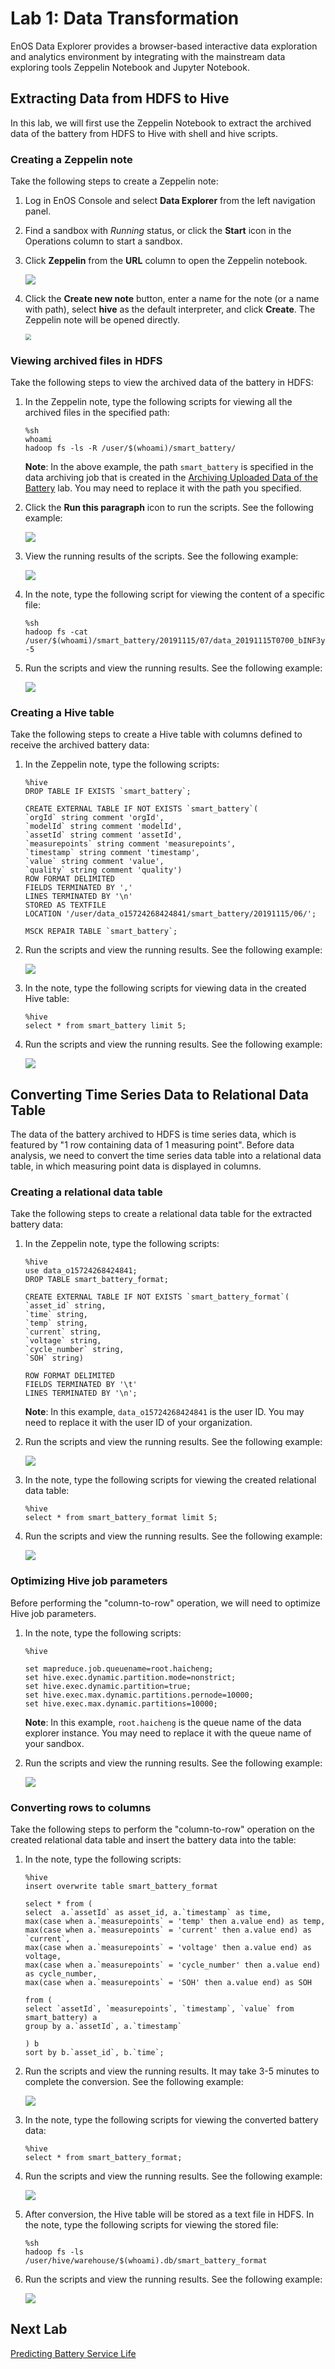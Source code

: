 # Lab 1: Data Transformation

EnOS Data Explorer provides a browser-based interactive data exploration and analytics environment by integrating with the mainstream data exploring tools Zeppelin Notebook and Jupyter Notebook.

## Extracting Data from HDFS to Hive

In this lab, we will first use the Zeppelin Notebook to extract the archived data of the battery from HDFS to Hive with shell and hive scripts.

### Creating a Zeppelin note

Take the following steps to create a Zeppelin note:

1. Log in EnOS Console and select **Data Explorer** from the left navigation panel.

2. Find a sandbox with *Running* status, or click the **Start** icon in the Operations column to start a sandbox. 

3. Click **Zeppelin** from the **URL** column to open the Zeppelin notebook.

   ![](media/data_explorer_sandbox.png)

4. Click the **Create new note** button, enter a name for the note (or a name with path), select **hive** as the default interpreter, and click **Create**. The Zeppelin note will be opened directly.

   <img src="media/creating_note.png" style="zoom:60%;"/>


### Viewing archived files in HDFS

Take the following steps to view the archived data of the battery in HDFS:

1. In the Zeppelin note, type the following scripts for viewing all the archived files in the specified path:

   ```
   %sh
   whoami
   hadoop fs -ls -R /user/$(whoami)/smart_battery/
   ```

   **Note**: In the above example, the path `smart_battery` is specified in the data archiving job that is created in the [Archiving Uploaded Data of the Battery](https://github.com/EnvisionIot/developer_bootcamp/blob/master/Day3_Data_Management/lab_tutorial/303-5_archiving_data.md) lab. You may need to replace it with the path you specified.

2. Click the **Run this paragraph** icon to run the scripts. See the following example:

   ![](media/viewing_file_script.png)

3. View the running results of the scripts. See the following example:

   ![](media/viewing_file_result.png)

4. In the note, type the following script for viewing the content of a specific file:

   ```
   %sh
   hadoop fs -cat /user/$(whoami)/smart_battery/20191115/07/data_20191115T0700_bINF3y.csv|head -5
   ```

5. Run the scripts and view the running results. See the following example:

   ![](media/viewing_data_result.png)



### Creating a Hive table

Take the following steps to create a Hive table with columns defined to receive the archived battery data:

1. In the Zeppelin note, type the following scripts:

   ```
   %hive
   DROP TABLE IF EXISTS `smart_battery`;
   
   CREATE EXTERNAL TABLE IF NOT EXISTS `smart_battery`(
   `orgId` string comment 'orgId',
   `modelId` string comment 'modelId',
   `assetId` string comment 'assetId',
   `measurepoints` string comment 'measurepoints',
   `timestamp` string comment 'timestamp',
   `value` string comment 'value',
   `quality` string comment 'quality')
   ROW FORMAT DELIMITED
   FIELDS TERMINATED BY ','
   LINES TERMINATED BY '\n'
   STORED AS TEXTFILE
   LOCATION '/user/data_o15724268424841/smart_battery/20191115/06/';
   
   MSCK REPAIR TABLE `smart_battery`;
   ```

2. Run the scripts and view the running results. See the following example:

   ![](media/creating_hive_result.png)

3. In the note, type the following scripts for viewing data in the created Hive table:

   ```
   %hive
   select * from smart_battery limit 5;
   ```

4. Run the scripts and view the running results. See the following example:

   ![](media/viewing_hive_result.png)



## Converting Time Series Data to Relational Data Table

The data of the battery archived to HDFS is time series data, which is featured by "1 row containing data of 1 measuring point". Before data analysis, we need to convert the time series data table into a relational data table, in which measuring point data is displayed in columns.



### Creating a relational data table

Take the following steps to create a relational data table for the extracted battery data:

1. In the Zeppelin note, type the following scripts:

   ```
   %hive
   use data_o15724268424841;
   DROP TABLE smart_battery_format;
   
   CREATE EXTERNAL TABLE IF NOT EXISTS `smart_battery_format`(
   `asset_id` string,
   `time` string,
   `temp` string,
   `current` string,
   `voltage` string,
   `cycle_number` string,
   `SOH` string)
   
   ROW FORMAT DELIMITED
   FIELDS TERMINATED BY '\t'
   LINES TERMINATED BY '\n';
   ```

   **Note**: In this example, `data_o15724268424841` is the user ID. You may need to replace it with the user ID of your organization.

2. Run the scripts and view the running results. See the following example:

   ![](media/creating_relational_result.png)

3. In the note, type the following scripts for viewing the created relational data table:

   ```
   %hive
   select * from smart_battery_format limit 5;
   ```

4. Run the scripts and view the running results. See the following example:

   ![](media/viewing_relational_result.png)



### Optimizing Hive job parameters

Before performing the "column-to-row" operation, we will need to optimize Hive job parameters.

1. In the note, type the following scripts:

   ```
   %hive
   
   set mapreduce.job.queuename=root.haicheng;
   set hive.exec.dynamic.partition.mode=nonstrict;
   set hive.exec.dynamic.partition=true;
   set hive.exec.max.dynamic.partitions.pernode=10000;
   set hive.exec.max.dynamic.partitions=10000;
   ```

   **Note**: In this example, `root.haicheng` is the queue name of the data explorer instance. You may need to replace it with the queue name of your sandbox.

2. Run the scripts and view the running results. See the following example:

   ![](media/optimizing_hive.png)



### Converting rows to columns

Take the following steps to perform the "column-to-row" operation on the created relational data table and insert the battery data into the table:

1. In the note, type the following scripts:

   ```
   %hive
   insert overwrite table smart_battery_format
   
   select * from (
   select  a.`assetId` as asset_id, a.`timestamp` as time,
   max(case when a.`measurepoints` = 'temp' then a.value end) as temp,
   max(case when a.`measurepoints` = 'current' then a.value end) as `current`,
   max(case when a.`measurepoints` = 'voltage' then a.value end) as voltage,
   max(case when a.`measurepoints` = 'cycle_number' then a.value end) as cycle_number,
   max(case when a.`measurepoints` = 'SOH' then a.value end) as SOH
   
   from (
   select `assetId`, `measurepoints`, `timestamp`, `value` from
   smart_battery) a
   group by a.`assetId`, a.`timestamp`
   
   ) b
   sort by b.`asset_id`, b.`time`;
   ```

2. Run the scripts and view the running results. It may take 3-5 minutes to complete the conversion. See the following example:

   ![](media/viewing_conversion_result.png)

3. In the note, type the following scripts for viewing the converted battery data:

   ```
   %hive
   select * from smart_battery_format;
   ```

4. Run the scripts and view the running results. See the following example:

   ![](media/viewing_conversion_result_1.png)

5. After conversion, the Hive table will be stored as a text file in HDFS. In the note, type the following scripts for viewing the stored file:

   ```
   %sh
   hadoop fs -ls /user/hive/warehouse/$(whoami).db/smart_battery_format
   ```

6. Run the scripts and view the running results. See the following example:

   ![](media/viewing_hive_table_files.png)



## Next Lab

[Predicting Battery Service Life](304-2_predicting_service_life.md)
